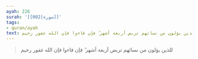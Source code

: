 ```yaml
---
ayah: 226
surah: '[[002|سورة]]'
tags:
- quran/ayah
text: للذين يؤلون من نسائهم تربص أربعة أشهر ۖ فإن فاءوا فإن الله غفور رحيم
---
```

> للذين يؤلون من نسائهم تربص أربعة أشهر ۖ فإن فاءوا فإن الله غفور رحيم
